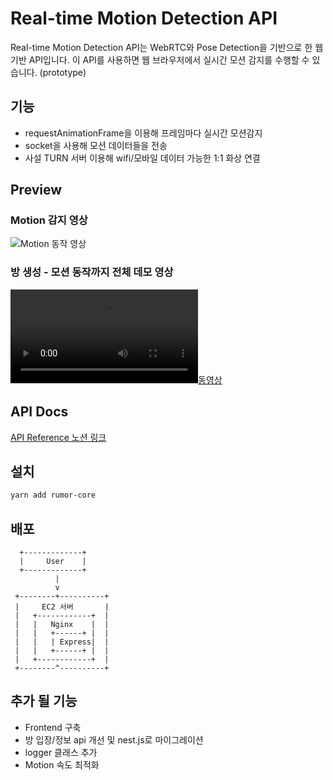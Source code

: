 # Real-time Motion Detection API

Real-time Motion Detection API는 WebRTC와 Pose Detection을 기반으로 한 웹 기반 API입니다. 이 API를 사용하면 웹 브라우저에서 실시간 모션 감지를 수행할 수 있습니다. (prototype)

## 기능

- requestAnimationFrame을 이용해 프레임마다 실시간 모션감지
- socket을 사용해 모션 데이터들을 전송
- 사설 TURN 서버 이용해 wifi/모바일 데이터 가능한 1:1 화상 연결

## Preview
### Motion 감지 영상
![Motion 동작 영상](https://github.com/ahnytae/rumor-core/assets/62460298/3ac074ba-ad72-4cda-a105-3a589c5bc94e)

### 방 생성 - 모션 동작까지 전체 데모 영상
[![동영상](https://github.com/ahnytae/rumor-core/blob/main/assets/62460298/52bf54ec-02b5-477c-a0a6-9c3c51145bfd.mp4)](https://github.com/ahnytae/rumor-core/blob/main/assets/62460298/52bf54ec-02b5-477c-a0a6-9c3c51145bfd.mp4)

## API Docs

[API Reference 노션 링크](https://berry-talk-143.notion.site/Reference-Method-3873db24d49d457981e3fbfdcd9f122a?pvs=4)

## 설치

```bash
yarn add rumor-core
```

## 배포

      +-------------+
      |     User    |
      +-------------+
              |
              v
     +--------+----------+
     |     EC2 서버       |
     |   +------------+  |
     |   |   Nginx    |  |
     |   |   +------+ |  |
     |   |   | Express|  |
     |   |   +------+ |  |
     |   +------------+  |
     +--------^----------+

## 추가 될 기능

- Frontend 구축
- 방 입장/정보 api 개선 및 nest.js로 마이그레이션
- logger 클래스 추가
- Motion 속도 최적화
